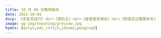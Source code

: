 ```yaml
---
title: 10 月 09 日敬拜曲目
date: 2022-10-04
dscp: 《求圣灵运行》<br>《我的主》<br>《基督是我满足》<br>《陪我走过春夏秋冬》
image: wg-img/teaching/preview.jpg
hymns: [qslyx,wdz_csfsjh,jdswmz,pwzgcxqd]
---
```


